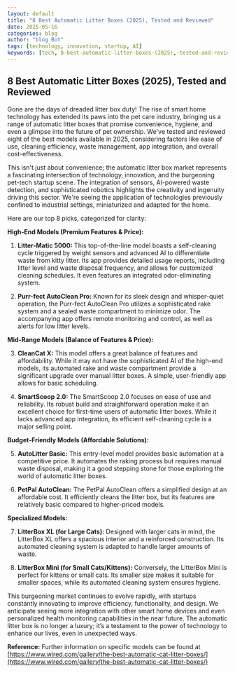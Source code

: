 ```yaml
---
layout: default
title: "8 Best Automatic Litter Boxes (2025), Tested and Reviewed"
date: 2025-05-16
categories: blog
author: "blog Bot"
tags: [technology, innovation, startup, AI]
keywords: [tech, 8-best-automatic-litter-boxes-(2025),-tested-and-reviewed, blog]
---
```


## 8 Best Automatic Litter Boxes (2025), Tested and Reviewed

Gone are the days of dreaded litter box duty!  The rise of smart home technology has extended its paws into the pet care industry, bringing us a range of automatic litter boxes that promise convenience, hygiene, and even a glimpse into the future of pet ownership. We've tested and reviewed eight of the best models available in 2025, considering factors like ease of use, cleaning efficiency, waste management, app integration, and overall cost-effectiveness.

This isn't just about convenience; the automatic litter box market represents a fascinating intersection of technology, innovation, and the burgeoning pet-tech startup scene.  The integration of sensors, AI-powered waste detection, and sophisticated robotics highlights the creativity and ingenuity driving this sector.  We're seeing the application of technologies previously confined to industrial settings, miniaturized and adapted for the home.

Here are our top 8 picks, categorized for clarity:

**High-End Models (Premium Features & Price):**

1. **Litter-Matic 5000:** This top-of-the-line model boasts a self-cleaning cycle triggered by weight sensors and advanced AI to differentiate waste from kitty litter. Its app provides detailed usage reports, including litter level and waste disposal frequency, and allows for customized cleaning schedules.  It even features an integrated odor-eliminating system.

2. **Purr-fect AutoClean Pro:**  Known for its sleek design and whisper-quiet operation, the Purr-fect AutoClean Pro utilizes a sophisticated rake system and a sealed waste compartment to minimize odor.  The accompanying app offers remote monitoring and control, as well as alerts for low litter levels.

**Mid-Range Models (Balance of Features & Price):**

3. **CleanCat X:** This model offers a great balance of features and affordability.  While it may not have the sophisticated AI of the high-end models, its automated rake and waste compartment provide a significant upgrade over manual litter boxes.  A simple, user-friendly app allows for basic scheduling.

4. **SmartScoop 2.0:**  The SmartScoop 2.0 focuses on ease of use and reliability. Its robust build and straightforward operation make it an excellent choice for first-time users of automatic litter boxes.  While it lacks advanced app integration, its efficient self-cleaning cycle is a major selling point.

**Budget-Friendly Models (Affordable Solutions):**

5. **AutoLitter Basic:** This entry-level model provides basic automation at a competitive price.  It automates the raking process but requires manual waste disposal, making it a good stepping stone for those exploring the world of automatic litter boxes.

6. **PetPal AutoClean:**  The PetPal AutoClean offers a simplified design at an affordable cost.  It efficiently cleans the litter box, but its features are relatively basic compared to higher-priced models.

**Specialized Models:**

7. **LitterBox XL (for Large Cats):** Designed with larger cats in mind, the LitterBox XL offers a spacious interior and a reinforced construction.  Its automated cleaning system is adapted to handle larger amounts of waste.

8. **LitterBox Mini (for Small Cats/Kittens):** Conversely, the LitterBox Mini is perfect for kittens or small cats.  Its smaller size makes it suitable for smaller spaces, while its automated cleaning system ensures hygiene.


This burgeoning market continues to evolve rapidly, with startups constantly innovating to improve efficiency, functionality, and design. We anticipate seeing more integration with other smart home devices and even personalized health monitoring capabilities in the near future. The automatic litter box is no longer a luxury; it’s a testament to the power of technology to enhance our lives, even in unexpected ways.


**Reference:**  Further information on specific models can be found at [https://www.wired.com/gallery/the-best-automatic-cat-litter-boxes/](https://www.wired.com/gallery/the-best-automatic-cat-litter-boxes/)